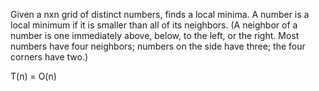 Given a nxn grid of distinct numbers, finds a local minima. A number is a local minimum if it is smaller than all of its neighbors. 
(A neighbor of a number is one immediately above, below, to the left, or the right. 
Most numbers have four neighbors; numbers on the side have three; the four corners have two.)

T(n) = O(n)
